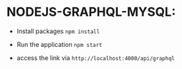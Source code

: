 # NODEJS-GRAPHQL-MYSQL:

- Install packages `npm install`
- Run the application `npm start`

- access the link via `http://localhost:4000/api/graphql`
